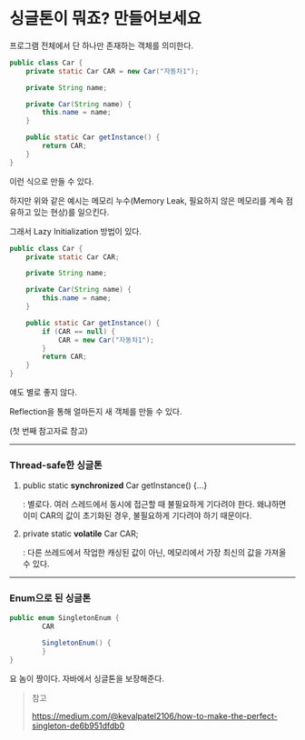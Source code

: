 # 싱글톤이 뭐죠? 만들어보세요

프로그램 전체에서 단 하나만 존재하는 객체를 의미한다.



```java
public class Car {
    private static Car CAR = new Car("자동차1");

    private String name;

    private Car(String name) {
        this.name = name;
    }

    public static Car getInstance() {
        return CAR;
    }
}

```

이런 식으로 만들 수 있다.

하지만 위와 같은 예시는 메모리 누수(Memory Leak, 필요하지 않은 메모리를 계속 점유하고 있는 현상)를 일으킨다.



그래서 Lazy Initialization 방법이 있다.

```java
public class Car {
    private static Car CAR;

    private String name;

    private Car(String name) {
        this.name = name;
    }

    public static Car getInstance() {
      	if (CAR == null) {
          	CAR = new Car("자동차1");
        }
        return CAR;
    }
}
```

얘도 별로 좋지 않다.

Reflection을 통해 얼마든지 새 객체를 만들 수 있다.

(첫 번째 참고자료 참고)



---

### Thread-safe한 싱글톤



1. public static **synchronized** Car getInstance() {...}

   : 별로다. 여러 스레드에서 동시에 접근할 때 불필요하게 기다려야 한다. 왜냐하면 이미 CAR의 값이 초기화된 경우, 불필요하게 기다려야 하기 때문이다.

2. private static **volatile** Car CAR;

   : 다른 쓰레드에서 작업한 캐싱된 값이 아닌, 메모리에서 가장 최신의 값을 가져올 수 있다.

---

### Enum으로 된 싱글톤

```java
public enum SingletonEnum {
		CAR
		
		SingletonEnum() {
		}
}
```

요 놈이 짱이다. 자바에서 싱글톤을 보장해준다.







> 참고
>
> https://medium.com/@kevalpatel2106/how-to-make-the-perfect-singleton-de6b951dfdb0